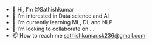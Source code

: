 - 👋 Hi, I’m @Sathishkumar
- 👀 I’m interested in Data science and AI
- 🌱 I’m currently learning ML, DL and NLP
- 💞️ I’m looking to collaborate on ...
- 📫 How to reach me sathishkumar.sk236@gmail.com

<!---
Sathishkumar3645/Sathishkumar3645 is a ✨ special ✨ repository because its `README.md` (this file) appears on your GitHub profile.
You can click the Preview link to take a look at your changes.
--->
